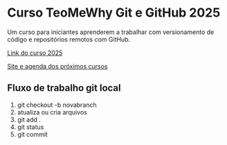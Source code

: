 # Curso TeoMeWhy Git e GitHub 2025

Um curso para iniciantes aprenderem a trabalhar com versionamento de código e repositórios remotos com GitHub.

[Link do curso 2025](https://www.youtube.com/playlist?list=PLvlkVRRKOYFQyKmdrassLNxkzSMM6tcSL)

[Site e agenda dos próximos cursos](https://teomewhy.org/schedule)

## Fluxo de trabalho git local

1. git checkout -b novabranch
2. atualiza ou cria arquivos
3. git add .
4. git status
5. git commit